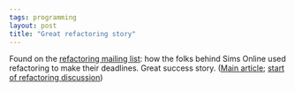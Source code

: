 ```yaml
---
tags: programming
layout: post
title: "Great refactoring story"
---
```




Found on the <a href="http://groups.yahoo.com/group/refactoring/">refactoring mailing list</a>: how the folks behind Sims Online used refactoring to make their deadlines. Great success story. (<a href="http://gamespot.com/gamespot/features/pc/simsonline/">Main article</a>; <a href="http://gamespot.com/gamespot/features/pc/simsonline/6.html">start of refactoring discussion</a>)



